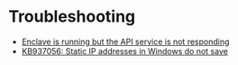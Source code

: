 # Troubleshooting

- [Enclave is running but the API service is not responding](#)
- [KB937056: Static IP addresses in Windows do not save](#)